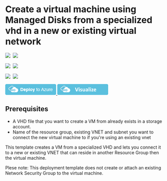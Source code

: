 # Create a virtual machine using Managed Disks from a specialized vhd in a new or existing virtual network

<IMG SRC="https://azurequickstartsservice.blob.core.windows.net/badges/201-vm-specialized-vhd-new-or-existing-vnet/PublicLastTestDate.svg" />&nbsp;
<IMG SRC="https://azurequickstartsservice.blob.core.windows.net/badges/201-vm-specialized-vhd-new-or-existing-vnet/PublicDeployment.svg" />&nbsp;

<IMG SRC="https://azurequickstartsservice.blob.core.windows.net/badges/201-vm-specialized-vhd-new-or-existing-vnet/FairfaxLastTestDate.svg" />&nbsp;
<IMG SRC="https://azurequickstartsservice.blob.core.windows.net/badges/201-vm-specialized-vhd-new-or-existing-vnet/FairfaxDeployment.svg" />&nbsp;

<IMG SRC="https://azurequickstartsservice.blob.core.windows.net/badges/201-vm-specialized-vhd-new-or-existing-vnet/BestPracticeResult.svg" />&nbsp;
<IMG SRC="https://azurequickstartsservice.blob.core.windows.net/badges/201-vm-specialized-vhd-new-or-existing-vnet/CredScanResult.svg" />&nbsp;

<a href="https://portal.azure.com/#create/Microsoft.Template/uri/https%3A%2F%2Fraw.githubusercontent.com%2Fazure%2Fazure-quickstart-templates%2Fmaster%2F201-vm-specialized-vhd-new-or-existing-vnet%2Fazuredeploy.json" target="_blank">
    <img src="https://raw.githubusercontent.com/Azure/azure-quickstart-templates/master/1-CONTRIBUTION-GUIDE/images/deploytoazure.png"/>
</a>
<a href="http://armviz.io/#/?load=https%3A%2F%2Fraw.githubusercontent.com%2FAzure%2Fazure-quickstart-templates%2Fmaster%2F201-vm-specialized-vhd-new-or-existing-vnet%2Fazuredeploy.json" target="_blank">
    <img src="https://raw.githubusercontent.com/Azure/azure-quickstart-templates/master/1-CONTRIBUTION-GUIDE/images/visualizebutton.png"/>
</a>

## Prerequisites

- A VHD file that you want to create a VM from already exists in a storage account.
- Name of the resource group, existing VNET and subnet you want to connect the new virtual machine to if you're using an existing vnet

This template creates a VM from a specialized VHD and lets you connect it to a new or existing VNET that can reside in another Resource Group then the virtual machine.

Plese note: This deployment template does not create or attach an existing Network Security Group to the virtual machine. 


